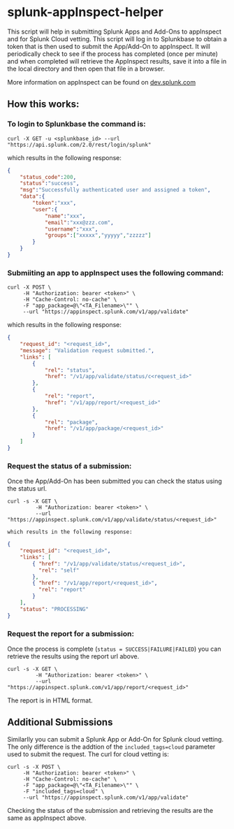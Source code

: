 # splunk-appInspect-helper

This script will help in submitting Splunk Apps and Add-Ons to appInspect and for Splunk Cloud vetting.  This script will log in to Splunkbase to obtain a token that is then used to submit the App/Add-On to appInspect.  It will periodically check to see if the process has completed (once per minute) and when completed will retrieve the AppInspect results, save it into a file in the local directory and then open that file in a browser.   

More information on appInspect can be found on [dev.splunk.com](https://dev.splunk.com/enterprise/docs/releaseapps/appinspect/splunkappinspectapi/runappinspectrequestsapi)

## How this works:
### To login to Splunkbase the command is: 

```
curl -X GET -u <splunkbase_id> --url "https://api.splunk.com/2.0/rest/login/splunk"
```

which results in the following response:
```json
{ 
    "status_code":200,
    "status":"success",
    "msg":"Successfully authenticated user and assigned a token",
    "data":{
        "token":"xxx",
        "user":{
            "name":"xxx",
            "email":"xxx@zzz.com",
            "username":"xxx",
            "groups":["xxxxx","yyyyy","zzzzz"]
        }
    }
}
```
### Submiiting an app to appInspect uses the following command:

```
curl -X POST \
     -H "Authorization: bearer <token>" \
     -H "Cache-Control: no-cache" \
     -F "app_package=@\"<TA_Filename>\"" \
     --url "https://appinspect.splunk.com/v1/app/validate"
```
which results in the following response:
```json
{
    "request_id": "<request_id>",
    "message": "Validation request submitted.",
    "links": [
        {
            "rel": "status",
            "href": "/v1/app/validate/status/c<request_id>"
        },
        {
            "rel": "report",
            "href": "/v1/app/report/<request_id>"
        },
        {
            "rel": "package",
            "href": "/v1/app/package/<request_id>"
        }
    ]
}
```

### Request the status of a submission:

Once the App/Add-On has been submitted you can check the status using the status url. 
```
curl -s -X GET \
         -H "Authorization: bearer <token>" \
         --url "https://appinspect.splunk.com/v1/app/validate/status/<request_id>"
```
    which results in the following response:
```json
{   
    "request_id": "<request_id>", 
    "links": [ 
        { "href": "/v1/app/validate/status/<request_id>",  
          "rel": "self" 
        }, 
        { "href": "/v1/app/report/<request_id>", 
          "rel": "report" 
        } 
    ], 
    "status": "PROCESSING" 
}
```
### Request the report for a submission:

Once the process is complete (`status = SUCCESS|FAILURE|FAILED`) you can retrieve the results using the report url above. 
```
curl -s -X GET \
         -H "Authorization: bearer <token>" \
         --url "https://appinspect.splunk.com/v1/app/report/<request_id>"
```
The report is in HTML format.


## Additional Submissions
Similarlly you can submit a Splunk App or Add-On for Splunk cloud vetting.  The only difference is the addtion of the `included_tags=cloud` parameter used to submit the request.  The curl for cloud vetting is:
```
curl -s -X POST \
     -H "Authorization: bearer <token>" \
     -H "Cache-Control: no-cache" \
     -F "app_package=@\"<TA_Filename>\"" \
     -F "included_tags=cloud" \
     --url "https://appinspect.splunk.com/v1/app/validate"
```
Checking the status of the submission and retrieving the results are the same as appInspect above.